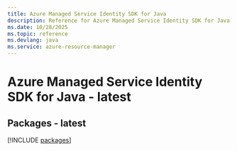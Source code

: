 ```yaml
---
title: Azure Managed Service Identity SDK for Java
description: Reference for Azure Managed Service Identity SDK for Java
ms.date: 10/28/2025
ms.topic: reference
ms.devlang: java
ms.service: azure-resource-manager
---
```

# Azure Managed Service Identity SDK for Java - latest
## Packages - latest
[!INCLUDE [packages](managed-service-identity-index.md)]